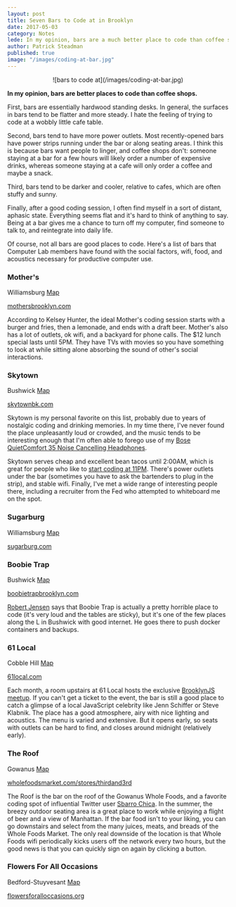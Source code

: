 ```yaml
---
layout: post
title: Seven Bars to Code at in Brooklyn
date: 2017-05-03
category: Notes
lede: In my opinion, bars are a much better place to code than coffee shops.
author: Patrick Steadman
published: true
image: "/images/coding-at-bar.jpg"
---
```


<center>![bars to code at](/images/coding-at-bar.jpg)</center>

__In my opinion, bars are better places to code than coffee shops.__

First, bars are essentially hardwood standing desks. In general, the surfaces in
bars tend to be flatter and more steady. I hate the feeling of trying to code at
a wobbly little cafe table.

Second, bars tend to have more power outlets. Most recently-opened bars have
power strips running under the bar or along seating areas. I think this is
because bars want people to linger, and coffee shops don't: someone staying at a
bar for a few hours will likely order a number of expensive drinks, whereas
someone staying at a cafe will only order a coffee and maybe a snack.

Third, bars tend to be darker and cooler, relative to cafes, which are often
stuffy and sunny.

Finally, after a good coding session, I often find myself in a sort of distant,
aphasic state. Everything seems flat and it's hard to think of anything to say.
Being at a bar gives me a chance to turn off my computer, find someone to talk
to, and reintegrate into daily life.

Of course, not all bars are good places to code. Here's a list of bars that
Computer Lab members have found with the social factors, wifi, food, and
acoustics necessary for productive computer use.

### Mother's
Williamsburg [Map](https://goo.gl/maps/So1UNBjJpio)

[mothersbrooklyn.com](https://mothersbrooklyn.com)

According to Kelsey Hunter, the ideal Mother's coding session starts with a
burger and fries, then a lemonade, and ends with a draft beer. Mother's also has
a lot of outlets, ok wifi, and a backyard for phone calls. The $12 lunch special
lasts until 5PM.  They have TVs with movies so you have something to look at
while sitting alone absorbing the sound of other's social interactions.

### Skytown
Bushwick [Map](https://goo.gl/maps/SwAZJAFYTwR2)

[skytownbk.com](http://www.skytownbk.com/)

Skytown is my personal favorite on this list, probably due to years of nostalgic
coding and drinking memories. In my time there, I've never found the place
unpleasantly loud or crowded, and the music tends to be interesting enough that I'm often
able to forego use of my [Bose QuietComfort 35 Noise Cancelling
Headphones](https://www.amazon.com/Bose-QuietComfort-Wireless-Headphones-Cancelling/dp/B01E3SNO1G).

Skytown serves cheap and excellent bean tacos until 2:00AM, which is great for
people who like to [start coding at
11PM](https://twitter.com/mannynotfound/status/862147137769005056). There's
power outlets under the bar (sometimes you have to ask the bartenders to plug in
the strip), and stable wifi. Finally, I've met a wide range of interesting
people there, including a recruiter from the Fed who attempted to whiteboard me
on the spot.

### Sugarburg
Williamsburg [Map](https://goo.gl/maps/A2iQNHNmyTs)


[sugarburg.com](http://sugarburg.com)

### Boobie Trap
Bushwick [Map](https://goo.gl/maps/Q3CUv7sTRVE2)

[boobietrapbrooklyn.com](http://boobietrapbrooklyn.com)

[Robert Jensen](http://you.could.use.some.r1b.solutions/) says that Boobie Trap
is actually a pretty horrible place to code (it's very loud and the tables are
sticky), but it's one of the few places along the L in Bushwick with good
internet.  He goes there to push docker containers and backups.

### 61 Local
Cobble Hill [Map](https://goo.gl/maps/4VdkZB9xAcv)

[61local.com](http://61local.com)

Each month, a room upstairs at 61 Local hosts the exclusive [BrooklynJS
meetup](http://brooklynjs.com/). If you can't get a ticket to the event, the bar
is still a good place to catch a glimpse of a local JavaScript celebrity like
Jenn Schiffer or Steve Klabnik. The place has a good atmosphere, airy with nice
lighting and acoustics. The menu is varied and extensive. But it opens early, so
seats with outlets can be hard to find, and closes around midnight (relatively
early).

### The Roof
Gowanus [Map](https://goo.gl/maps/SwRfPpz7AbC2)

[wholefoodsmarket.com/stores/thirdand3rd](http://www.wholefoodsmarket.com/stores/thirdand3rd)

The Roof is the bar on the roof of the Gowanus Whole Foods, and a favorite
coding spot of influential Twitter user [Sbarro
Chica](https://twitter.com/SbarroChica). In the summer, the breezy outdoor
seating area is a great place to work while enjoying a flight of beer and a view
of Manhattan. If the bar food isn't to your liking, you can go downstairs and
select from the many juices, meats, and breads of the Whole Foods Market. The
only real downside of the location is that Whole Foods wifi periodically kicks
users off the network every two hours, but the good news is that you can quickly
sign on again by clicking a button.

### Flowers For All Occasions
Bedford-Stuyvesant [Map](https://goo.gl/maps/2KfMCU1C95x)

[flowersforalloccasions.org](http://flowersforalloccasions.org)
